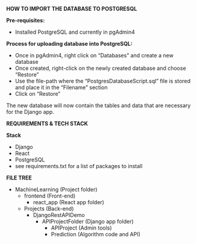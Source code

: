 **HOW TO IMPORT THE DATABASE TO POSTGRESQL**

**Pre-requisites:**
- Installed PostgreSQL and currently in pgAdmin4

**Process for uploading database into PostgreSQL:**
- Once in pgAdmin4, right click on “Databases” and create a new database
- Once created, right-click on the newly created database and choose “Restore”
- Use the file-path where the “PostgresDatabaseScript.sql” file is stored and place it in the “Filename” section
- Click on “Restore”

The new database will now contain the tables and data that are necessary for the Django app.


**REQUIREMENTS & TECH STACK**

**Stack**
- Django
- React
- PostgreSQL
- see requirements.txt for a list of packages to install

**FILE TREE**
- MachineLearning (Project folder)
  - frontend (Front-end)
    - react_app (React app folder)
  - Projects (Back-end)
    - DjangoRestAPIDemo
      - APIProjectFolder (Django app folder)
        - APIProject (Admin tools)
        - Prediction (Algorithm code and API)


